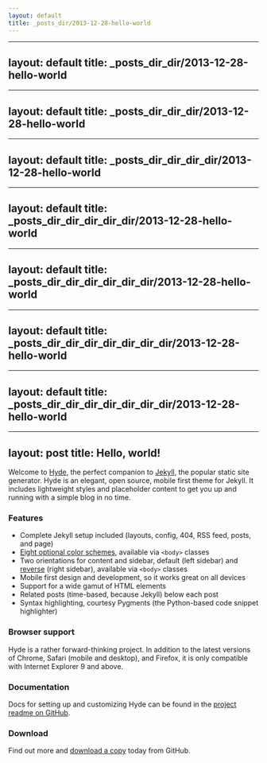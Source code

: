 ```yaml
---
layout: default
title: _posts_dir/2013-12-28-hello-world
---
```

---
layout: default
title: _posts_dir_dir/2013-12-28-hello-world
---
---
layout: default
title: _posts_dir_dir_dir/2013-12-28-hello-world
---
---
layout: default
title: _posts_dir_dir_dir_dir/2013-12-28-hello-world
---
---
layout: default
title: _posts_dir_dir_dir_dir_dir/2013-12-28-hello-world
---
---
layout: default
title: _posts_dir_dir_dir_dir_dir_dir/2013-12-28-hello-world
---
---
layout: default
title: _posts_dir_dir_dir_dir_dir_dir_dir/2013-12-28-hello-world
---
---
layout: default
title: _posts_dir_dir_dir_dir_dir_dir_dir/2013-12-28-hello-world
---
---
layout: post
title: Hello, world!
---

Welcome to [Hyde](../../../../../../http:_dir_dir_dir_dir_dir_dir_dir/andhyde.com), the perfect companion to [Jekyll](../../../../../../http:_dir_dir_dir_dir_dir_dir_dir/jekyllrb.com), the popular static site generator. Hyde is an elegant, open source, mobile first theme for Jekyll. It includes lightweight styles and placeholder content to get you up and running with a simple blog in no time.

### Features

* Complete Jekyll setup included (layouts, config, 404, RSS feed, posts, and page)
* [Eight optional color schemes](../../../../../../https:_dir_dir_dir_dir_dir_dir_dir/github.com_dir_dir_dir_dir_dir_dir_dir/mdo_dir_dir_dir_dir_dir_dir_dir/hyde#themes), available via `<body>` classes
* Two orientations for content and sidebar, default (left sidebar) and [reverse](../../../../../../https:_dir_dir_dir_dir_dir_dir_dir/github.com_dir_dir_dir_dir_dir_dir_dir/mdo_dir_dir_dir_dir_dir_dir_dir/hyde#reverse-layout) (right sidebar), available via `<body>` classes
* Mobile first design and development, so it works great on all devices
* Support for a wide gamut of HTML elements
* Related posts (time-based, because Jekyll) below each post
* Syntax highlighting, courtesy Pygments (the Python-based code snippet highlighter)

### Browser support

Hyde is a rather forward-thinking project. In addition to the latest versions of Chrome, Safari (mobile and desktop), and Firefox, it is only compatible with Internet Explorer 9 and above.

### Documentation

Docs for setting up and customizing Hyde can be found in the [project readme on GitHub](../../../../../../https:_dir_dir_dir_dir_dir_dir_dir/github.com_dir_dir_dir_dir_dir_dir_dir/mdo_dir_dir_dir_dir_dir_dir_dir/hyde#readme).

### Download

Find out more and [download a copy](../../../../../../https:_dir_dir_dir_dir_dir_dir_dir/github.com_dir_dir_dir_dir_dir_dir_dir/mdo_dir_dir_dir_dir_dir_dir_dir/hyde) today from GitHub.
